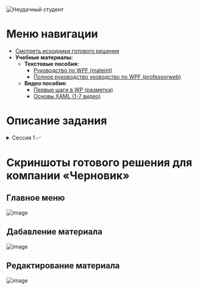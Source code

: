 ![Неудачный студент](https://user-images.githubusercontent.com/20025263/111709300-6781ee00-8858-11eb-9cad-cc08dc4ddb9c.png)
# Меню навигации
- [Смотреть исходники готового решения](/demo2021_v1_4_5/)
 - **Учебные материалы:**
     - **Текстовые пособия:**
       - [Руководство по WPF (mateint)](https://metanit.com/sharp/wpf/)
       - [Полное руководство уководство по WPF (professorweb)](https://professorweb.ru/my/WPF/base_WPF/level1/info_WPF.php)
     - **Видео пособия:**
       - [Первые шаги в WP (разметка)](https://youtube.com/playlist?list=PL0lO_mIqDDFVI0xwaYbm7h9ewYu5hftfA)
       - [Основы XAML (1-7 видео)](https://vk.com/video323169425_456239587)

# Описание задания
<details>
  <summary>Сессия 1 ✅</summary>
  <br>
1.1 ✅
  <br>
1.2 ✅
  <br>
1.3 ✅
  <br>
1.4 ✅
  <br>
1.5 ✅
  <br>
1.6 ✅
  <br>
</details>
 
# Скриншоты готового решения для компании «Черновик»
## Главное меню
![image](https://user-images.githubusercontent.com/20025263/165712786-6ac5d96c-ca38-49e0-a6fe-d16e02a2af8f.png)

## Дабавление материала
![image](https://user-images.githubusercontent.com/20025263/165713266-1dbd3070-8951-4d0e-9f23-fe6949abc2c0.png)

## Редактирование материала
![image](https://user-images.githubusercontent.com/20025263/165713640-5fc6af08-8083-4875-9698-7ace5607df84.png)

